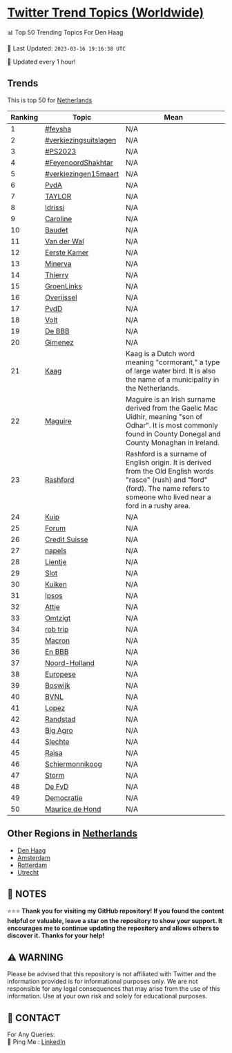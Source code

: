 [Twitter Trend Topics (Worldwide)](https://github.com/ErcinDedeoglu/Twitter-Trend-Topics)
==========


📊 Top 50 Trending Topics For Den Haag

📆 Last Updated: `2023-03-16 19:16:38 UTC`

🔧 Updated every 1 hour!


## Trends

This is top 50 for [Netherlands](</Netherlands>)

| Ranking | Topic | Mean |
| ------- | ------------ | ------------ |
| 1 | [#feysha](http://twitter.com/search?q=%23feysha) | N/A |
| 2 | [#verkiezingsuitslagen](http://twitter.com/search?q=%23verkiezingsuitslagen) | N/A |
| 3 | [#PS2023](http://twitter.com/search?q=%23PS2023) | N/A |
| 4 | [#FeyenoordShakhtar](http://twitter.com/search?q=%23FeyenoordShakhtar) | N/A |
| 5 | [#verkiezingen15maart](http://twitter.com/search?q=%23verkiezingen15maart) | N/A |
| 6 | [PvdA](http://twitter.com/search?q=PvdA) | N/A |
| 7 | [TAYLOR](http://twitter.com/search?q=TAYLOR) | N/A |
| 8 | [Idrissi](http://twitter.com/search?q=Idrissi) | N/A |
| 9 | [Caroline](http://twitter.com/search?q=Caroline) | N/A |
| 10 | [Baudet](http://twitter.com/search?q=Baudet) | N/A |
| 11 | [Van der Wal](http://twitter.com/search?q=Van+der+Wal) | N/A |
| 12 | [Eerste Kamer](http://twitter.com/search?q=Eerste+Kamer) | N/A |
| 13 | [Minerva](http://twitter.com/search?q=Minerva) | N/A |
| 14 | [Thierry](http://twitter.com/search?q=Thierry) | N/A |
| 15 | [GroenLinks](http://twitter.com/search?q=GroenLinks) | N/A |
| 16 | [Overijssel](http://twitter.com/search?q=Overijssel) | N/A |
| 17 | [PvdD](http://twitter.com/search?q=PvdD) | N/A |
| 18 | [Volt](http://twitter.com/search?q=Volt) | N/A |
| 19 | [De BBB](http://twitter.com/search?q=De+BBB) | N/A |
| 20 | [Gimenez](http://twitter.com/search?q=Gimenez) | N/A |
| 21 | [Kaag](http://twitter.com/search?q=Kaag) | Kaag is a Dutch word meaning "cormorant," a type of large water bird. It is also the name of a municipality in the Netherlands. |
| 22 | [Maguire](http://twitter.com/search?q=Maguire) | Maguire is an Irish surname derived from the Gaelic Mac Uidhir, meaning "son of Odhar". It is most commonly found in County Donegal and County Monaghan in Ireland. |
| 23 | [Rashford](http://twitter.com/search?q=Rashford) | Rashford is a surname of English origin. It is derived from the Old English words "rasce" (rush) and "ford" (ford). The name refers to someone who lived near a ford in a rushy area. |
| 24 | [Kuip](http://twitter.com/search?q=Kuip) | N/A |
| 25 | [Forum](http://twitter.com/search?q=Forum) | N/A |
| 26 | [Credit Suisse](http://twitter.com/search?q=Credit+Suisse) | N/A |
| 27 | [napels](http://twitter.com/search?q=napels) | N/A |
| 28 | [Lientje](http://twitter.com/search?q=Lientje) | N/A |
| 29 | [Slot](http://twitter.com/search?q=Slot) | N/A |
| 30 | [Kuiken](http://twitter.com/search?q=Kuiken) | N/A |
| 31 | [Ipsos](http://twitter.com/search?q=Ipsos) | N/A |
| 32 | [Attje](http://twitter.com/search?q=Attje) | N/A |
| 33 | [Omtzigt](http://twitter.com/search?q=Omtzigt) | N/A |
| 34 | [rob trip](http://twitter.com/search?q=rob+trip) | N/A |
| 35 | [Macron](http://twitter.com/search?q=Macron) | N/A |
| 36 | [En BBB](http://twitter.com/search?q=En+BBB) | N/A |
| 37 | [Noord-Holland](http://twitter.com/search?q=Noord-Holland) | N/A |
| 38 | [Europese](http://twitter.com/search?q=Europese) | N/A |
| 39 | [Boswijk](http://twitter.com/search?q=Boswijk) | N/A |
| 40 | [BVNL](http://twitter.com/search?q=BVNL) | N/A |
| 41 | [Lopez](http://twitter.com/search?q=Lopez) | N/A |
| 42 | [Randstad](http://twitter.com/search?q=Randstad) | N/A |
| 43 | [Big Agro](http://twitter.com/search?q=Big+Agro) | N/A |
| 44 | [Slechte](http://twitter.com/search?q=Slechte) | N/A |
| 45 | [Raisa](http://twitter.com/search?q=Raisa) | N/A |
| 46 | [Schiermonnikoog](http://twitter.com/search?q=Schiermonnikoog) | N/A |
| 47 | [Storm](http://twitter.com/search?q=Storm) | N/A |
| 48 | [De FvD](http://twitter.com/search?q=De+FvD) | N/A |
| 49 | [Democratie](http://twitter.com/search?q=Democratie) | N/A |
| 50 | [Maurice de Hond](http://twitter.com/search?q=Maurice+de+Hond) | N/A |



## Other Regions in [Netherlands](</Netherlands>)

* [Den Haag](</Netherlands/Den Haag.md>)
* [Amsterdam](</Netherlands/Amsterdam.md>)
* [Rotterdam](</Netherlands/Rotterdam.md>)
* [Utrecht](</Netherlands/Utrecht.md>)



## 📝 NOTES

⭐⭐⭐ **Thank you for visiting my GitHub repository! If you found the content helpful or valuable, leave a star on the repository to show your support. It encourages me to continue updating the repository and allows others to discover it. Thanks for your help!**


## ⚠️ WARNING

Please be advised that this repository is not affiliated with Twitter and the information provided is for informational purposes only. We are not responsible for any legal consequences that may arise from the use of this information. Use at your own risk and solely for educational purposes.


## 📨 CONTACT

 For Any Queries:  
            🏓 Ping Me : [LinkedIn](https://www.linkedin.com/in/ercindedeoglu/)
